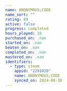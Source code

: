 ```yaml
---
name: ANONYMOUS;CODE
name_sort: ""
rating: 89
active: false
progress: completed
hours_played: 16
purchased_on: .nan
started_on: .nan
beaten_on: .nan
completed_on: .nan
mastered_on: .nan
identifiers:
  - type: steam
    appid: "2291020"
    name: ANONYMOUS;CODE
    synced_on: 2024-08-30
---
```

